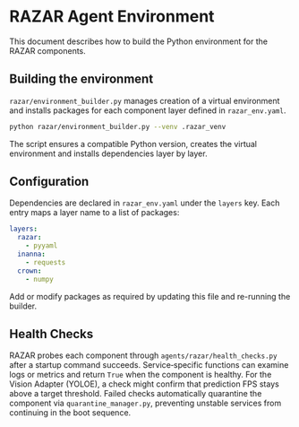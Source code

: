 # RAZAR Agent Environment

This document describes how to build the Python environment for the RAZAR components.

## Building the environment

`razar/environment_builder.py` manages creation of a virtual environment and installs
packages for each component layer defined in `razar_env.yaml`.

```bash
python razar/environment_builder.py --venv .razar_venv
```

The script ensures a compatible Python version, creates the virtual environment and
installs dependencies layer by layer.

## Configuration

Dependencies are declared in `razar_env.yaml` under the `layers` key. Each entry maps a
layer name to a list of packages:

```yaml
layers:
  razar:
    - pyyaml
  inanna:
    - requests
  crown:
    - numpy
```

Add or modify packages as required by updating this file and re-running the builder.

## Health Checks

RAZAR probes each component through `agents/razar/health_checks.py` after a
startup command succeeds.  Service‑specific functions can examine logs or
metrics and return `True` when the component is healthy.  For the Vision
Adapter (YOLOE), a check might confirm that prediction FPS stays above a target
threshold.  Failed checks automatically quarantine the component via
`quarantine_manager.py`, preventing unstable services from continuing in the
boot sequence.
